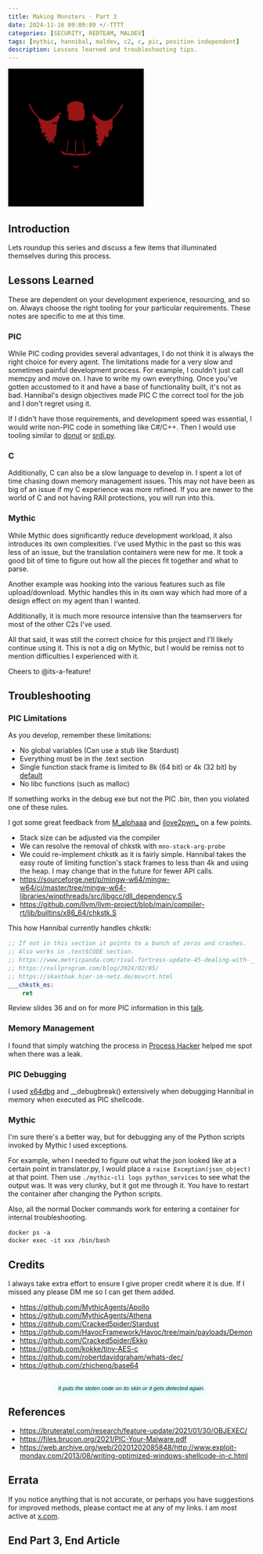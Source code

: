 ```yaml
---
title: Making Monsters - Part 3
date: 2024-11-16 09:09:09 +/-TTTT
categories: [SECURITY, REDTEAM, MALDEV]
tags: [mythic, hannibal, maldev, c2, c, pic, position independent]     # TAG names should always be lowercase
description: Lessons learned and troubleshooting tips.
---
```



![hannibal_logo](/assets/img/hannibal_logo_dark_red.png)


## Introduction

Lets roundup this series and discuss a few items that illuminated themselves during this process.


## Lessons Learned

These are dependent on your development experience, resourcing, and so on. Always choose the right tooling for your particular requirements. These notes are specific to me at this time.

### PIC

While PIC coding provides several advantages, I do not think it is always the right choice for every agent. The limitations made for a very slow and sometimes painful development process. For example, I couldn't just call memcpy and move on. I have to write my own everything. Once you've gotten accustomed to it and have a base of functionality built, it's not as bad. Hannibal's design objectives made PIC C the correct tool for the job and I don't regret using it. 

If I didn't have those requirements, and development speed was essential, I would write non-PIC code in something like C#/C++. Then I would use tooling similar to [donut](https://github.com/TheWover/donut) or [srdi.py](https://github.com/monoxgas/sRDI/blob/master/Python/ConvertToShellcode.py).

### C

Additionally, C can also be a slow language to develop in. I spent a lot of time chasing down memory management issues. This may not have been as big of an issue if my C experience was more refined. If you are newer to the world of C and not having RAII protections, you will run into this.

### Mythic

While Mythic does significantly reduce development workload, it also introduces its own complexities. I've used Mythic in the past so this was less of an issue, but the translation containers were new for me. It took a good bit of time to figure out how all the pieces fit together and what to parse.

Another example was hooking into the various features such as file upload/download. Mythic handles this in its own way which had more of a design effect on my agent than I wanted.

Additionally, it is much more resource intensive than the teamservers for most of the other C2s I've used.

All that said, it was still the correct choice for this project and I'll likely continue using it. This is not a dig on Mythic, but I would be remiss not to mention difficulties I experienced with it.

Cheers to @its-a-feature!

## Troubleshooting

### PIC Limitations

As you develop, remember these limitations:

- No global variables (Can use a stub like Stardust)
- Everything must be in the .text section
- Single function stack frame is limited to 8k (64 bit) or 4k (32 bit) by [default](https://learn.microsoft.com/en-us/windows/win32/devnotes/-win32-chkstk)
- No libc functions (such as malloc)

If something works in the debug exe but not the PIC .bin, then you violated one of these rules. 

I got some great feedback from [M_alphaaa](https://x.com/M_alphaaa) and [ilove2pwn_](https://x.com/ilove2pwn_) on a few points.

- Stack size can be adjusted via the compiler
- We can resolve the removal of chkstk with ```mno-stack-arg-probe```
- We could re-implement chkstk as it is fairly simple. Hannibal takes the easy route of limiting function's stack frames to less than 4k and using the heap. I may change that in the future for fewer API calls.
- https://sourceforge.net/p/mingw-w64/mingw-w64/ci/master/tree/mingw-w64-libraries/winpthreads/src/libgcc/dll_dependency.S
- https://github.com/llvm/llvm-project/blob/main/compiler-rt/lib/builtins/x86_64/chkstk.S


This how Hannibal currently handles chkstk:

```asm
;; If not in this section it points to a bunch of zeros and crashes.
;; Also works in .text$CODE section. 
;; https://www.metricpanda.com/rival-fortress-update-45-dealing-with-__chkstk-__chkstk_ms-when-cross-compiling-for-windows/
;; https://nullprogram.com/blog/2024/02/05/
;; https://skanthak.hier-im-netz.de/msvcrt.html
___chkstk_ms:
    ret
```

Review slides 36 and on for more PIC information in this [talk](https://files.brucon.org/2021/PIC-Your-Malware.pdf).

### Memory Management

I found that simply watching the process in [Process Hacker](https://processhacker.sourceforge.io/downloads.php) helped me spot when there was a leak.

### PIC Debugging

I used [x64dbg](https://x64dbg.com/) and __debugbreak() extensively when debugging Hannibal in memory when executed as PIC shellcode.

### Mythic

I'm sure there's a better way, but for debugging any of the Python scripts invoked by Mythic I used exceptions. 

For example, when I needed to figure out what the json looked like at a certain point in translator.py, I would place a ```raise Exception(json_object)``` at that point. Then use ```./mythic-cli logs python_services``` to see what the output was. It was very clunky, but it got me through it. You have to restart the container after changing the Python scripts.

Also, all the normal Docker commands work for entering a container for internal troubleshooting.

```
docker ps -a
docker exec -it xxx /bin/bash
```

## Credits

I always take extra effort to ensure I give proper credit where it is due. If I missed any please DM me so I can get them added.

- https://github.com/MythicAgents/Apollo
- https://github.com/MythicAgents/Athena
- https://github.com/Cracked5pider/Stardust
- https://github.com/HavocFramework/Havoc/tree/main/payloads/Demon
- https://github.com/Cracked5pider/Ekko
- https://github.com/kokke/tiny-AES-c
- https://github.com/robertdavidgraham/whats-dec/
- https://github.com/zhicheng/base64

<br>
<div style="text-align: center; font-size: smaller; font-style: italic; font-family: 'Arial', sans-serif; 
            text-shadow: 0 0 10px rgba(0, 255, 255, 0.7), 0 0 20px rgba(0, 255, 255, 0.7);">
  It puts the stolen code on its skin or it gets detected again.
</div>

## References

- https://bruteratel.com/research/feature-update/2021/01/30/OBJEXEC/
- https://files.brucon.org/2021/PIC-Your-Malware.pdf
- https://web.archive.org/web/20201202085848/http://www.exploit-monday.com/2013/08/writing-optimized-windows-shellcode-in-c.html

## Errata

If you notice anything that is not accurate, or perhaps you have suggestions for improved methods, please contact me at any of my links. I am most active at [x.com](https://x.com/silentwarble).

## End Part 3, End Article